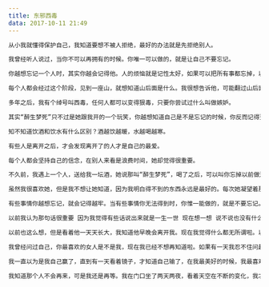 ```yaml
---
title: 东邪西毒
data: 2017-10-11 21:49
---
```

``` bash
从小我就懂得保护自己，我知道要想不被人拒绝，最好的办法就是先拒绝别人。
```
``` bash
我曾经听人说过，当你不可以再拥有的时候。你唯一可以做的，就是让自己不要忘记。
```
``` bash
你越想忘记一个人时，其实你越会记得他。人的烦恼就是记性太好，如果可以把所有事都忘掉，以后每一日都是个新开始，你说多好。
```
``` bash
每个人都会经过这个阶段，见到一座山，就想知道山后面是什么。我很想告诉他，可能翻过山后面，你会发现没什么特别。回望之下，可能会觉得这一边更好。
```
``` bash
多年之后，我有个绰号叫西毒，任何人都可以变得狠毒，只要你尝试过什么叫做嫉妒。
```
``` bash
其实“醉生梦死”只不过是她跟我开的一个玩笑，你越想知道自己是不是忘记的时候，你反而记得更清楚。我曾经听人说过，当你不能够再拥有，你唯一可以做的，就是令自己不要忘记。
```
``` bash
知不知道饮酒和饮水有什么区别？酒越饮越暖，水越喝越寒。
```
``` bash
有些人是离开之后，才会发现离开了的人才是自己的最爱。
```
``` bash
每个人都会坚持自己的信念，在别人来看是浪费时间，她却觉得很重要。
```
``` bash
不久前，我遇上一个人，送给我一坛酒，她说那叫“醉生梦死”，喝了之后，可以叫你忘掉以前做过的任何事。我很奇怪，为什么会有这样的酒。她说人最大的烦恼，就是记性太好，如果什么都可以忘掉，以后的每一天将会是一个新的开始，那你说这有多开心。
```
``` bash
虽然我很喜欢她，但是我不想让她知道，因为我明白得不到的东西永远是最好的。每次她凝望着那小孩子，我知道她心里其实在想另一个人。我很妒忌欧阳峰，我很想知道被人喜欢的感觉是怎样的，结果我伤害了很多人。
```
``` bash
有些事情你越想忘记，就会记得越牢。当有些事情你无法得到时，你惟一能做的，就是不要忘记。
```
``` bash
以前我认为那句话很重要 因为我觉得有些话说出来就是一生一世 现在想一想 说不说也没有什么分别 有些事会变的。
```
``` bash
以前也这么想，但是看着他一天天长大，我知道他早晚会离开我。现在我觉得什么都无所谓啦。以前我认为那句话很重要，因为我觉得有些话说出来就是一生一世，现在想一想，说不说也没有什么分别，有些事会变的。我一直以为是我自己赢了，直到有一天看着镜子，才知道自己输了，在我最美好的时候，我最喜欢的人都不在我身边。如果能重新开始那该多好啊！
```
``` bash
我曾经问过自己，你最喜欢的女人是不是我，现在我已经不想再知道啦。如果有一天我忍不住问起，你一定要骗我，就算你心里有多么不愿意，也不要告诉我你最喜欢的人不是我。
```
``` bash
我一直以为是我自己赢了，直到有一天看着镜子，才知道自己输了，在我最美好的时候，我最喜欢的人都不在我身边。
```
``` bash
我知道那个人不会再来，可是我还是再等。我在门口坐了两天两夜，看着天空在不断的变化，我才发现原来我到这里这么久，却从来没有看清楚这片天空。
```
